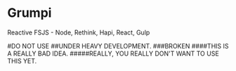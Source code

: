 # Grumpi
Reactive FSJS - Node, Rethink, Hapi, React, Gulp

#DO NOT USE
##UNDER HEAVY DEVELOPMENT.
###BROKEN
####THIS IS A REALLY BAD IDEA.
#####REALLY, YOU REALLY DON'T WANT TO USE THIS YET.
